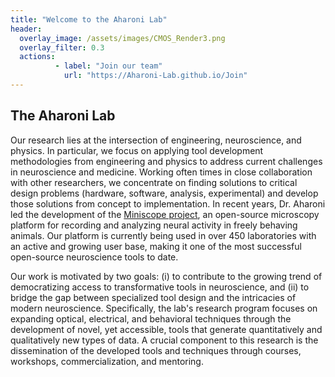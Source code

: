```yaml
---
title: "Welcome to the Aharoni Lab" 
header:
  overlay_image: /assets/images/CMOS_Render3.png
  overlay_filter: 0.3
  actions:
          - label: "Join our team"
            url: "https://Aharoni-Lab.github.io/Join"
---
```


## The Aharoni Lab

Our research lies at the intersection of engineering, neuroscience, and physics. In particular, we focus on applying tool development methodologies from engineering and physics to address current challenges in neuroscience and medicine. Working often times in close collaboration with other researchers, we concentrate on finding solutions to critical design problems (hardware, software, analysis, experimental) and develop those solutions from concept to implementation. In recent years, Dr. Aharoni led the development of the [Miniscope project](miniscope.org), an open-source microscopy platform for recording and analyzing neural activity in freely behaving animals. Our platform is currently being used in over 450 laboratories with an active and growing user base, making it one of the most successful open-source neuroscience tools to date.

Our work is motivated by two goals: (i) to contribute to the growing trend of democratizing access to transformative tools in neuroscience, and (ii) to bridge the gap between specialized tool design and the intricacies of modern neuroscience. Specifically, the lab's research program focuses on expanding optical, electrical, and behavioral techniques through the development of novel, yet accessible, tools that generate quantitatively and qualitatively new types of data. A crucial component to this research is the dissemination of the developed tools and techniques through courses, workshops, commercialization, and mentoring.



